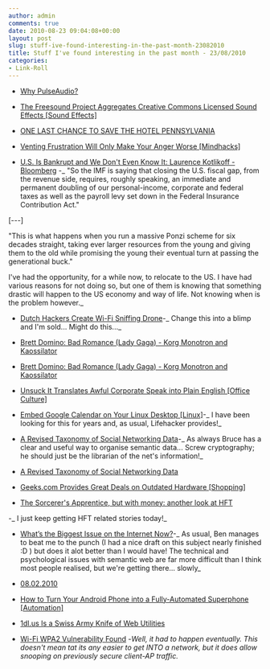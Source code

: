 ```yaml
---
author: admin
comments: true
date: 2010-08-23 09:04:08+00:00
layout: post
slug: stuff-ive-found-interesting-in-the-past-month-23082010
title: Stuff I've found interesting in the past month - 23/08/2010
categories:
- Link-Roll
---
```


  * [Why PulseAudio?](http://www.vidarholen.net/contents/blog/?p=21)
  

  * [The Freesound Project Aggregates Creative Commons Licensed Sound Effects [Sound Effects]](http://feeds.gawker.com/~r/lifehacker/full/~3/kDeVH4YKbi8/find-creative-commons-licensed-sound-effects-at-the-freesound-project)
  

  * [ONE LAST CHANCE TO SAVE THE HOTEL PENNSYLVANIA](http://www.2600.com/news/view/article/11999)
  

  * [Venting Frustration Will Only Make Your Anger Worse [Mindhacks]](http://feeds.gawker.com/~r/lifehacker/full/~3/BYwktRzAPGs/venting-frustration-will-only-make-your-anger-worse)
  

  * [U.S. Is Bankrupt and We Don't Even Know It: Laurence Kotlikoff - Bloomberg](http://www.bloomberg.com/news/2010-08-11/u-s-is-bankrupt-and-we-don-t-even-know-commentary-by-laurence-kotlikoff.html) -_ "So the IMF is saying that closing the U.S. fiscal gap, from the revenue side, requires, roughly speaking, an immediate and permanent doubling of our personal-income, corporate and federal taxes as well as the payroll levy set down in the Federal Insurance Contribution Act."  
  
[---]  
  
"This is what happens when you run a massive Ponzi scheme for six decades straight, taking ever larger resources from the young and giving them to the old while promising the young their eventual turn at passing the generational buck."  
  
I've had the opportunity, for a while now, to relocate to the US. I have had various reasons for not doing so, but one of them is knowing that something drastic will happen to the US economy and way of life. Not knowing when is the problem however._
  * [Dutch Hackers Create Wi-Fi Sniffing Drone](http://rss.slashdot.org/~r/Slashdot/slashdot/~3/9IWIfRmd-Uo/story01.htm)-_ Change this into a blimp and I'm sold... Might do this..._
  * [Brett Domino: Bad Romance (Lady Gaga) - Korg Monotron and Kaossilator](http://www.youtube.com/watch?v=NJWj8HjX9ew&feature=autoshare)
  

  * [Brett Domino: Bad Romance (Lady Gaga) - Korg Monotron and Kaossilator](http://www.youtube.com/watch?v=NJWj8HjX9ew&feature=autoshare)
  

  * [Unsuck It Translates Awful Corporate Speak into Plain English [Office Culture]](http://feeds.gawker.com/~r/lifehacker/full/~3/4kiNtUUDYEE/unsuck-it-translates-awful-corporate-speak-into-plain-english)
  

  * [Embed Google Calendar on Your Linux Desktop [Linux]](http://feeds.gawker.com/~r/lifehacker/full/~3/AS6-i8wPaTo/embed-google-calendar-on-your-linux-desktop)-_ I have been looking for this for years and, as usual, Lifehacker provides!_
  * [A Revised Taxonomy of Social Networking Data](http://www.schneier.com/blog/archives/2010/08/a_taxonomy_of_s_1.html)-_ As always Bruce has a clear and useful way to organise semantic data... Screw cryptography; he should just be the librarian of the net's information!_
  * [A Revised Taxonomy of Social Networking Data](http://www.schneier.com/blog/archives/2010/08/a_taxonomy_of_s_1.html)
  

  * [Geeks.com Provides Great Deals on Outdated Hardware [Shopping]](http://feeds.gawker.com/~r/lifehacker/full/~3/RJz5vg8OEX8/geekscom-gives-great-deals-on-slightly-outdated-hardware)
  

  * [The Sorcerer's Apprentice, but with money: another look at HFT](http://feeds.arstechnica.com/~r/arstechnica/index/~3/PA5_3tOd_Bo/the-sorcerers-apprentice-but-with-money-another-look-at-hft.ars)
  
-_ I just keep getting HFT related stories today!_
  * [What’s the Biggest Issue on the Internet Now?](http://unblanked.com/whats-the-biggest-issue-on-the-internet-now/)-_ As usual, Ben manages to beat me to the punch (I had a nice draft on this subject nearly finished :D ) but does it alot better than I would have! The technical and psychological issues with semantic web are far more difficult than I think most people realised, but we're getting there... slowly_
  * [08.02.2010](http://www.explosm.net/comics/2127/)
  

  * [How to Turn Your Android Phone into a Fully-Automated Superphone [Automation]](http://feeds.gawker.com/~r/lifehacker/full/~3/FNZ5RU2UsQU/how-to-turn-your-android-phone-into-a-fully+automated-superphone)
  

  * [1dl.us Is a Swiss Army Knife of Web Utilities](http://feeds.gawker.com/~r/lifehacker/full/~3/o0a202FT_9s/1dlus-is-a-swiss-army-knife-of-single+use-web-sites)
  

  * [Wi-Fi WPA2 Vulnerability Found](http://rss.slashdot.org/~r/Slashdot/slashdot/~3/8c3x6MBdFkg/Wi-Fi-WPA2-Vulnerability-Found) -_Well, it had to happen eventually. This doesn't mean tat its any easier to get INTO a network, but it does allow snooping on previously secure client-AP traffic._ 

